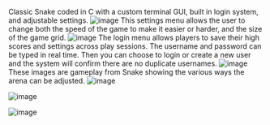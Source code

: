 Classic Snake coded in C with a custom terminal GUI, built in login system, and adjustable settings.
![image](https://github.com/user-attachments/assets/78d3af7f-7f98-4157-9fc5-4b305b08459e)
This settings menu allows the user to change both the speed of the game to make it easier or harder, and the size of the game grid.
![image](https://github.com/user-attachments/assets/a2b1f102-a124-472e-b491-dc669b81dca6)
The login menu allows players to save their high scores and settings across play sessions. The username and password can be typed in real time. Then you can choose to login or create a new user and the system will confirm there are no duplicate usernames.
![image](https://github.com/user-attachments/assets/983e57b0-d101-4616-8a57-ed036f4f1da4)
These images are gameplay from Snake showing the various ways the arena can be adjusted.
![image](https://github.com/user-attachments/assets/f8a45fa7-f8da-4585-80d4-8924042a9d7a)

![image](https://github.com/user-attachments/assets/e08bb70f-5ddf-465a-940e-f74cac09cdb8)

![image](https://github.com/user-attachments/assets/58acc1ab-6dfd-48d2-9e02-05190b73b37b)
